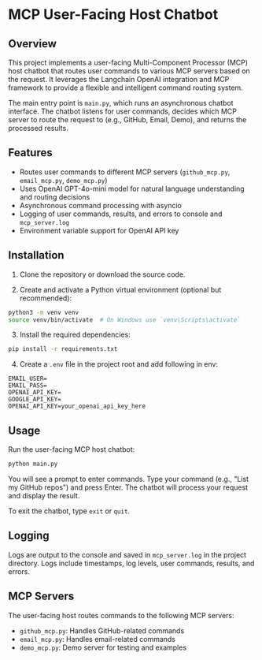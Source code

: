# MCP User-Facing Host Chatbot

## Overview
This project implements a user-facing Multi-Component Processor (MCP) host chatbot that routes user commands to various MCP servers based on the request. It leverages the Langchain OpenAI integration and MCP framework to provide a flexible and intelligent command routing system.

The main entry point is `main.py`, which runs an asynchronous chatbot interface. The chatbot listens for user commands, decides which MCP server to route the request to (e.g., GitHub, Email, Demo), and returns the processed results.

## Features
- Routes user commands to different MCP servers (`github_mcp.py`, `email_mcp.py`, `demo_mcp.py`)
- Uses OpenAI GPT-4o-mini model for natural language understanding and routing decisions
- Asynchronous command processing with asyncio
- Logging of user commands, results, and errors to console and `mcp_server.log`
- Environment variable support for OpenAI API key

## Installation

1. Clone the repository or download the source code.

2. Create and activate a Python virtual environment (optional but recommended):

```bash
python3 -m venv venv
source venv/bin/activate  # On Windows use `venv\Scripts\activate`
```

3. Install the required dependencies:

```bash
pip install -r requirements.txt
```

4. Create a `.env` file in the project root and add following in env:

```
EMAIL_USER=
EMAIL_PASS=
OPENAI_API_KEY=
GOOGLE_API_KEY=
OPENAI_API_KEY=your_openai_api_key_here
```

## Usage

Run the user-facing MCP host chatbot:

```bash
python main.py
```

You will see a prompt to enter commands. Type your command (e.g., "List my GitHub repos") and press Enter. The chatbot will process your request and display the result.

To exit the chatbot, type `exit` or `quit`.

## Logging

Logs are output to the console and saved in `mcp_server.log` in the project directory. Logs include timestamps, log levels, user commands, results, and errors.

## MCP Servers

The user-facing host routes commands to the following MCP servers:

- `github_mcp.py`: Handles GitHub-related commands
- `email_mcp.py`: Handles email-related commands
- `demo_mcp.py`: Demo server for testing and examples

